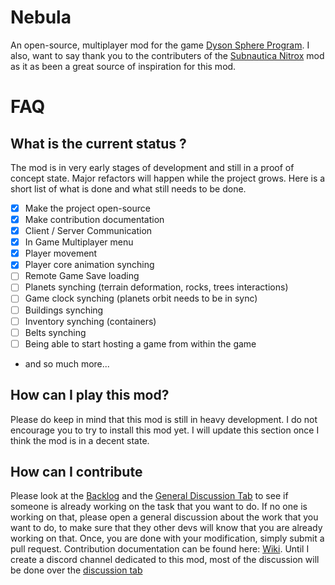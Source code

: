 # Nebula

An open-source, multiplayer mod for the game [Dyson Sphere Program](https://store.steampowered.com/app/1366540/Dyson_Sphere_Program/). I also, want to say thank you to the contributers of the [Subnautica Nitrox](https://nitrox.rux.gg/download) mod as it as been a great source of inspiration for this mod.

# FAQ

## What is the current status ?

The mod is in very early stages of development and still in a proof of concept state. Major refactors will happen while the project grows. Here is a short list of what is done and what still needs to be done.

- [X] Make the project open-source
- [X] Make contribution documentation
- [x] Client / Server Communication
- [x] In Game Multiplayer menu
- [x] Player movement
- [x] Player core animation synching
- [ ] Remote Game Save loading
- [ ] Planets synching (terrain deformation, rocks, trees interactions)
- [ ] Game clock synching (planets orbit needs to be in sync)
- [ ] Buildings synching
- [ ] Inventory synching (containers)
- [ ] Belts synching
- [ ] Being able to start hosting a game from within the game
- and so much more...

## How can I play this mod?

Please do keep in mind that this mod is still in heavy development. I do not encourage you to try to install this mod yet. I will update this section once I think the mod is in a decent state.

## How can I contribute

Please look at the [Backlog](https://github.com/hubastard/nebula/projects/1) and the [General Discussion Tab](https://github.com/hubastard/nebula/discussions/categories/general) to see if someone is already working on the task that you want to do. If no one is working on that, please open a general discussion about the work that you want to do, to make sure that they other devs will know that you are already working on that. Once, you are done with your modification, simply submit a pull request. Contribution documentation can be found here: [Wiki](https://github.com/hubastard/nebula/wiki/Setting-up-a-development-environment). Until I create a discord channel dedicated to this mod, most of the discussion will be done over the [discussion tab](https://github.com/hubastard/nebula/discussions/categories)
